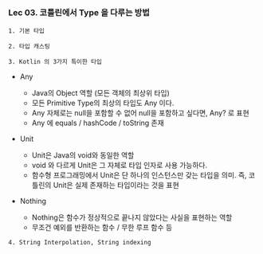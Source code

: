 ### Lec 03. 코틀린에서 Type 을 다루는 방법

`1. 기본 타입`

`2. 타입 캐스팅`

`3. Kotlin 의 3가지 특이한 타입`

- Any
  - Java의 Object 역할 (모든 객체의 최상위 타입)
  - 모든 Primitive Type의 최상의 타입도 Any 이다.
  - Any 자체로는 null을 포함할 수 없어 null을 포함하고 싶다면, Any? 로 표현
  - Any 에 equals / hashCode / toString 존재

- Unit
  - Unit은 Java의 void와 동일한 역할
  - void 와 다르게 Unit은 그 자체로 타입 인자로 사용 가능하다.
  - 함수형 프로그래밍에서 Unit은 단 하나의 인스턴스만 갖는 타입을 의미. 즉, 코틀린의 Unit은 실제 존재하는 타입이라는 것을 표현

- Nothing
  - Nothing은 함수가 정상적으로 끝나지 않았다는 사실을 표현하는 역할
  - 무조건 예외를 반환하는 함수 / 무한 루프 함수 등

`4. String Interpolation, String indexing`